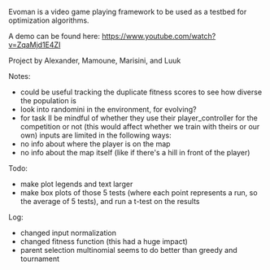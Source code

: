 Evoman is a video game playing framework to be used as a testbed for optimization algorithms.

A demo can be found here:  https://www.youtube.com/watch?v=ZqaMjd1E4ZI

Project by Alexander, Mamoune, Marisini, and Luuk

Notes:
- could be useful tracking the duplicate fitness scores to see how diverse the population is
- look into randomini in the environment, for evolving?
- for task II be mindful of whether they use their player_controller for the competition or not (this would affect whether we train with theirs or our own)
inputs are limited in the following ways:
- no info about where the player is on the map
- no info about the map itself (like if there's a hill in front of the player)

Todo:
- make plot legends and text larger
- make box plots of those 5 tests (where each point represents a run, so the average of 5 tests), and run a t-test on the results

Log:
- changed input normalization
- changed fitness function (this had a huge impact)
- parent selection multinomial seems to do better than greedy and tournament
